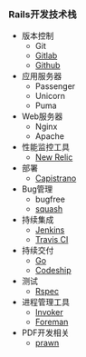 ### Rails开发技术栈
* 版本控制
  * Git
  * [Gitlab](https://github.com/gitlabhq/gitlabhq)
  * [Github](https://github.com)
* 应用服务器
  * Passenger
  * Unicorn
  * Puma
* Web服务器
  * Nginx
  * Apache
* 性能监控工具
  * [New Relic](http://newrelic.com/)
* 部署
  * [Capistrano](https://github.com/capistrano/capistrano)
* Bug管理
  * bugfree
  * [squash](http://squash.io/)
* 持续集成
  * [Jenkins](http://jenkins-ci.org/)
  * [Travis CI](https://travis-ci.org/)
* 持续交付
  * [Go](http://www.go.cd/)
  * [Codeship](https://codeship.io/)
* 测试
  * [Rspec](https://github.com/rspec/rspec)
* 进程管理工具
  * [Invoker](https://github.com/code-mancers/invoker)
  * [Foreman](https://github.com/ddollar/foreman)
* PDF开发相关
  * [prawn](https://github.com/prawnpdf/prawn)
